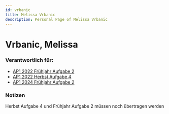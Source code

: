 ```yaml
---
id: vrbanic
title: Melissa Vrbanic
description: Personal Page of Melissa Vrbanic
---
```


# Vrbanic, Melissa

### Verantwortlich für:
* [AP1 2022 Frühjahr Aufgabe 2](../../AP1/2022/ap1f_2022/ap1f_2022_a2.md)
* [AP1 2022 Herbst Aufgabe 4](../../AP1/2022/ap1h_2022/ap1h_2022_a4.md)
* [AP1 2024 Frühjahr Aufgabe 2](../../AP1/2024/ap1f_2024/ap1f_2024_a2.md)

### Notizen
Herbst Aufgabe 4 und Frühjahr Aufgabe 2 müssen noch übertragen werden
